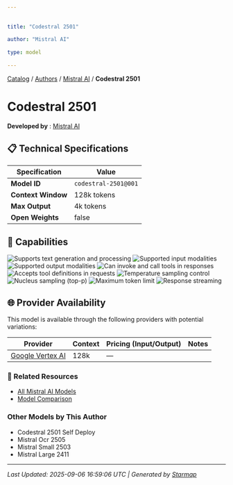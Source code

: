 ```yaml
---
  
  
title: "Codestral 2501"
  
author: "Mistral AI"
  
type: model
  
---
```

  
  
  
[Catalog](../../../..) / [Authors](../../..) / [Mistral AI](../..) / **Codestral 2501**
  
  
# Codestral 2501
  
**Developed by**
: 
[Mistral AI](../)
  
  
## 📋 Technical Specifications
  
| Specification | Value |
|---------|---------|
| **Model ID** | `codestral-2501@001` |
| **Context Window** | 128k tokens |
| **Max Output** | 4k tokens |
| **Open Weights** | false |

  
## 🎯 Capabilities
  
![Supports text generation and processing](https://img.shields.io/badge/text-✓-blue) ![Supported input modalities](https://img.shields.io/badge/input-text-teal) ![Supported output modalities](https://img.shields.io/badge/output-text-cyan) ![Can invoke and call tools in responses](https://img.shields.io/badge/tool__calls-✓-yellow) ![Accepts tool definitions in requests](https://img.shields.io/badge/tools-✓-yellow) ![Temperature sampling control](https://img.shields.io/badge/temperature-core-red) ![Nucleus sampling (top-p)](https://img.shields.io/badge/top__p-core-red) ![Maximum token limit](https://img.shields.io/badge/max__tokens-core-blue) ![Response streaming](https://img.shields.io/badge/streaming-✓-cyan)
  
  
## 🌐 Provider Availability
  
This model is available through the following providers with potential variations:
  
  
| Provider | Context | Pricing (Input/Output) | Notes |
|---------|---------|---------|---------|
| [Google Vertex AI](../../../providers/google-vertex/models/codestral-2501-at-001.md) | 128k | — |  |

  
### 🔗 Related Resources
  
- [All Mistral AI Models](../)
- [Model Comparison](../../../../models/)
  
  
### Other Models by This Author
  
- Codestral 2501 Self Deploy
- Mistral Ocr 2505
- Mistral Small 2503
- Mistral Large 2411
  
---
*Last Updated: 2025-09-06 16:59:06 UTC | Generated by [Starmap](https://github.com/agentstation/starmap)*